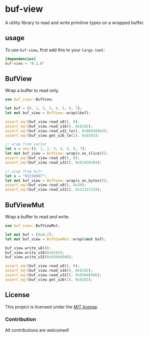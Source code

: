 # buf-view

A utility library to read and write primitive types on a wrapped buffer.

## usage

To use `buf-view`, first add this to your `Cargo.toml`:

```toml
[dependencies]
buf-view = "0.1.0"
```

## BufView

Wrap a buffer to read only.

```rust
use buf_view::BufView;

let buf = [0, 1, 2, 3, 4, 5, 6, 7];
let mut buf_view = BufView::wrap(&buf);

assert_eq!(buf_view.read_u8(), 0);
assert_eq!(buf_view.read_u16(), 0x0102);
assert_eq!(buf_view.read_u32_le(), 0x06050403);
assert_eq!(buf_view.get_u16_le(1), 0x0202);

// wrap from vector
let v = vec![0, 1, 2, 3, 4, 5, 6, 7];
let mut buf_view = BufView::wrap(v.as_slice());
assert_eq!(buf_view.read_u8(), 0);
assert_eq!(buf_view.read_u32(), 0x01020304);

// wrap from &str
let s = "01234567";
let mut buf_view = BufView::wrap(s.as_bytes());
assert_eq!(buf_view.read_u8(), 0x30);
assert_eq!(buf_view.read_u32(), 0x31323334);
```

## BufViewMut

Wrap a buffer to read and write.

```rust
use buf_view::BufViewMut;

let mut buf = [0u8;7];
let mut buf_view = BufViewMut::wrap(&mut buf);

buf_view.write_u8(0);
buf_view.write_u16(0x0102);
buf_view.write_u32(0x03040506);

assert_eq!(buf_view.read_u8(), 0);
assert_eq!(buf_view.read_u16(), 0x0102);
assert_eq!(buf_view.read_u32(), 0x03040506);
assert_eq!(buf_view.get_u16(1), 0x0102);
```

## License

This project is licensed under the [MIT license](https://opensource.org/licenses/MIT).

### Contribution

All contributions are welcomed!
